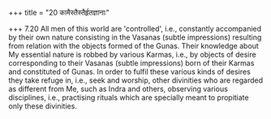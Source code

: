 +++
title = "20 कामैस्तैस्तैर्हृतज्ञानाः"

+++
7.20 All men of this world are 'controlled', i.e., constantly accompanied by their own nature consisting in the Vasanas (subtle impressions) resulting from relation with the objects formed of the Gunas. Their knowledge about My essential nature is robbed by various Karmas, i.e., by objects of desire corresponding to their Vasanas
(subtle impressions) born of their Karmas and constituted of Gunas. In order to fulfil these various kinds of desires they take refuge in,
i.e., seek and worship, other divinities who are regarded as different from Me, such as Indra and others, observing various disciplines, i.e.,
practising rituals which are specially meant to propitiate only these divinities.
